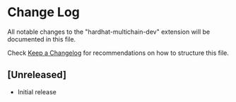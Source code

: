 # Change Log

All notable changes to the "hardhat-multichain-dev" extension will be documented in this file.

Check [Keep a Changelog](http://keepachangelog.com/) for recommendations on how to structure this file.

## [Unreleased]

- Initial release